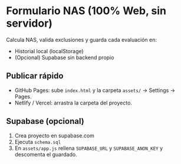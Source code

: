 # Formulario NAS (100% Web, sin servidor)
Calcula NAS, valida exclusiones y guarda cada evaluación en:
- Historial local (localStorage)
- (Opcional) Supabase sin backend propio

## Publicar rápido
- GitHub Pages: sube `index.html` y la carpeta `assets/` → Settings → Pages.
- Netlify / Vercel: arrastra la carpeta del proyecto.

## Supabase (opcional)
1) Crea proyecto en supabase.com
2) Ejecuta `schema.sql`
3) En `assets/app.js` rellena `SUPABASE_URL` y `SUPABASE_ANON_KEY` y descomenta el guardado.
